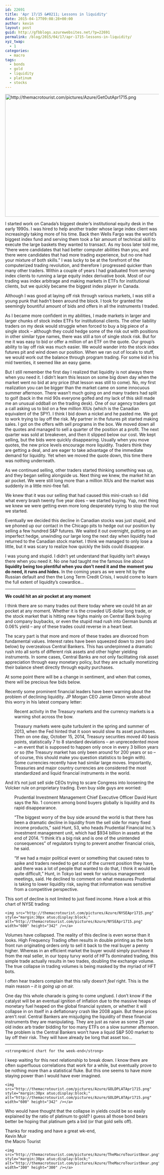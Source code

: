 ```yaml
---
id: 22691
title: 'Apr 17/15 &#8211; Lessons in liquidity'
date: 2015-04-17T09:08:28+00:00
author: kevin
layout: post
guid: http://gfbblogs.azurewebsites.net/?p=22691
permalink: /blog/2015/04/17/apr-1715-lessons-in-liquidity/
xyz_twap:
  - 1
categories:
  - macro
tags:
  - bonds
  - gold
  - liquidity
  - platinum
  - stocks
---
```


  <img src="http://themacrotourist.com/pictures/Azure/GetOutApr1715.png" style="margin:30px atuo;display:block;" alt="http://themacrotourist.com/pictures/Azure/GetOutApr1715.png" width="600" height="400">

I started work on Canada&#8217;s biggest dealer&#8217;s institutional equity desk in the early 1990s. I was hired to help another trader whose large index client was increasingly taking more of his time. Back then Wells Fargo was the world&#8217;s biggest index fund and serving them took a fair amount of technical skill to execute the large baskets they wanted to transact. As my boss later told me, &#8220;there were candidates that had better computer abilities than you, and there were candidates that had more trading experience, but no one had your mixture of both skills.&#8221; I was lucky to be at the forefront of the computerized trading revolution, and therefore I progressed quicker than many other traders. Within a couple of years I had graduated from serving index clients to running a large equity index derivative book. Most of our trading was index arbitrage and making markets in ETFs for institutional clients, but we quickly became the biggest index player in Canada. 

Although I was good at laying off risk through various markets, I was still a young punk that hadn&#8217;t been around the block. I took for granted the seemingly bountiful amount of bids and offers in all the instruments I traded. 

As I became more confident in my abilities, I made markets in larger and larger chunks of stock index ETFs for institutional clients. The other liability traders on my desk would struggle when forced to buy a big piece of a single stock &#8211; although they could hedge some of the risk out with positions in other similar type names, there was still a ton of single stock risk. But for me it was easy to bid or offer a million of an ETF on the quote. Our group&#8217;s ability to lay off risk was much easier. We would wander into the stock index futures pit and wind down our position. When we ran out of locals to stuff, we would work out the balance through program trading. For some kid in his mid twenties, it seemed like an easy game.

But I still remember the first day I realized that liquidity is not always there when you need it. I didn&#8217;t learn this lesson on some big down day when the market went no bid at any price (that lesson was still to come). No, my first realization you can be bigger than the market came on some innocuous summer afternoon. There wasn&#8217;t much going on and many traders had split to golf (back in the mid 90s everyone golfed and my lack of this skill made me an unusual oddball on the trading desk). One of our agency traders got a call asking us to bid on a few million XIUs (which is the Canadian equivalent of the SPY). I think I bid down a nickel and he pasted me. We got to work trying to lay off the risk. My partner in the futures pit started making sales. I got on the offers with sell programs in the box. We moved down all the quotes and managed to sell a quarter of the position at a profit. The next quarter was sold at breakeven, and then it slipped below our cost. We kept selling, but the bids were quickly disappearing. Usually when you move quotes, the new price levels encourage more liquidity. Traders think they are getting a deal, and are eager to take advantage of the immediate demand for liquidity. Yet when we moved the quote down, this time there was nothing underneath.

As we continued selling, other traders started thinking something was up, and they began selling alongside us. Next thing we knew, the market hit an air pocket. We were still long more than a million XIUs and the market was suddenly in a little mini-free fall. 

We knew that it was our selling that had caused this mini-crash so I did what every brash twenty five year does &#8211; we started buying. Yup, next thing we knew we were getting even more long desperately trying to stop the rout we started. 

Eventually we decided this decline in Canadian stocks was just stupid, and we phoned up our contact in the Chicago pits to hedge out our position by selling a few hundred S&P futures. We waited it out overnight, putting on an imperfect hedge, unwinding our large long the next day when liquidity had returned to the Canadian stock market. I think we managed to only lose a little, but it was scary to realize how quickly the bids could disappear.

I was young and stupid. I didn&#8217;t yet understand that liquidity isn&#8217;t always there when you need it. No one had taught me the famous line about **liquidity being too plentiful when you don&#8217;t need it and the moment you do need, it runs and hides.** In the coming years as we were hit by the Russian default and then the Long Term Credit Crisis, I would come to learn the full extent of liquidity&#8217;s cowardice&#8230;

<hr size="3" width="85%" />

**We could hit an air pocket at any moment** 

I think there are so many trades out there today where we could hit an air pocket at any moment. Whether it is the crowded US dollar long trade, or the stock market that is hitting new highs mainly on Central Bank buying and company buybacks, or even the stupid mad rush into German bunds at 0.06% yield &#8211; any of these trades could reverse in a heart beat. 

The scary part is that more and more of these trades are divorced from fundamental values. Interest rates have been squeezed down to zero (and below) by overzealous Central Bankers. This has underpinned a dramatic rush into all sorts of different risk assets and other higher yielding instruments. In some cases, Central Banks are not only facilitating risk asset appreciation through easy monetary policy, but they are actually monetizing their balance sheet directly through equity purchases. 

At some point there will be a change in sentiment, and when that comes, there will be precious few bids below. 

Recently some prominent financial leaders have been warning about the problem of declining liquidity. JP Morgan CEO Jamie Dimon wrote about this worry in his latest company letter:

<p style="padding-left: 30px;">
  Recent activity in the Treasury markets and the currency markets is a warning shot across the bow.
</p>

<p style="padding-left: 30px;">
  Treasury markets were quite turbulent in the spring and summer of 2013, when the Fed hinted that it soon would slow its asset purchases. Then on one day, October 15, 2014, Treasury securities moved 40 basis points, statistically 7 to 8 standard deviations – an unprecedented move – an event that is supposed to happen only once in every 3 billion years or so (the Treasury market has only been around for 200 years or so – of course, this should make you question statistics to begin with). Some currencies recently have had similar large moves. Importantly, Treasuries and major country currencies are considered the most standardized and liquid financial instruments in the world.
</p>

And it&#8217;s not just sell side CEOs trying to scare Congress into loosening the Volcker rule on proprietary trading. Even buy side guys are worried:

<p style="padding-left: 30px;">
  Prudential Investment Management Chief Executive Officer David Hunt says the No. 1 concern among bond buyers globally is liquidity and its rapid disappearance. 
  
  <p style="padding-left: 30px;">
  </p>
  
  <p style="padding-left: 30px;">
    “The biggest worry of the buy side around the world is that there has been a dramatic decline in liquidity from the sell side for many fixed income products,” said Hunt, 53, who heads Prudential Financial Inc.’s investment management unit, which had $934 billion in assets at the end of 2014. “I think it’s a big risk and is one of the unintended consequences” of regulators trying to prevent another financial crisis, he said.
  </p>
  
  <p style="padding-left: 30px;">
    “If we had a major political event or something that caused rates to spike and traders needed to get out of the current position they have, and there was a lot of people that wanted to do that, I think it would be quite difficult,” Hunt, in Tokyo last week for various management meetings, said. He declined to comment on what measures Prudential is taking to lower liquidity risk, saying that information was sensitive from a competitive perspective.
  </p>
  
  <p>
    This sort of decline is not limited to just fixed income. Have a look at this chart of NYSE trading:
  </p>
  
  
    <img src="http://themacrotourist.com/pictures/Azure/NYSEApr1715.png" style="margin:30px atuo;display:block;" alt="http://themacrotourist.com/pictures/Azure/NYSEApr1715.png" width="600" height="342" /></a>
  </div>
  
  <p>
    Volumes have collapsed. The reality of this decline is even worse than it looks. High Frequency Trading often results in double printing as the bots front run originating orders only to sell it back to the real buyer a penny higher. Whereas in an efficient market the buyer would simply purchase it from the real seller, in our topsy turvy world of HFTs dominated trading, this simple trade actually results in two trades, doubling the exchange volume. The true collapse in trading volumes is being masked by the myriad of HFT bots.
  </p>
  
  <p>
    I often hear traders complain that this rally doesn&#8217;t <em>feel</em> right. This is the main reason &#8211; <em>it is going up on air.</em>
  </p>
  
  <p>
    One day this whole charade is going to come unglued. I don&#8217;t know if the catalyst will be an eventual ignition of inflation due to the massive heaps of monetary fuel heaped on the global financial system, or whether it will collapse in on itself in a deflationary crash like 2008 again. But these prices aren&#8217;t <em>real</em>. Central Bankers are misjudging the liquidity of these financial instruments they are manipulating. They are just as naive as some 25 year old index arb trader bidding for too many ETFs on a slow summer afternoon. The problem is the Central Bankers won&#8217;t have a liquid S&P 500 market to lay off their risk. They will have already be long that asset too&#8230;
  </p>
  
  <p>
    <hr size="3" width="85%" />
    
    <strong>Weird chart for the week-end</strong>
  </p>
  
  <p>
    I keep waiting for this next relationship to break down. I know there are often superfluous correlations that work for a while, but eventually prove to be nothing more than a statistical fluke. But this one seems to have more staying power than I would have ever imagined.
  </p>
  
  
    <img src="http://themacrotourist.com/pictures/Azure/GOLDPLATApr1715.png" style="margin:30px atuo;display:block;" alt="http://themacrotourist.com/pictures/Azure/GOLDPLATApr1715.png" width="600" height="342" /></a>
  </div>
  
  <p>
    Who would have thought that the collapse in yields could be so easily explained by the ratio of platinum to gold? I guess all those bond bears better be hoping that platinum gets a bid (or that gold sells off).
  </p>
  
  <p>
    Thanks for reading and have a great wk-end,<br /> Kevin Muir<br /> the Macro Tourist
  </p>
  
  
    <img src="http://themacrotourist.com/pictures/Azure/TheMacroTouristBear.png" style="margin:30px atuo;display:block;" alt="http://themacrotourist.com/pictures/Azure/TheMacroTouristBear.png" width="300" height="300" /></a>
  </div>